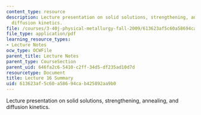 ```yaml
---
content_type: resource
description: Lecture presentation on solid solutions, strengthening, annealing, and
  diffusion kinetics.
file: /courses/3-40j-physical-metallurgy-fall-2009/613623af5c60a58694cab425892aa9b0_MIT3_40JF09_lec16.pdf
file_type: application/pdf
learning_resource_types:
- Lecture Notes
ocw_type: OCWFile
parent_title: Lecture Notes
parent_type: CourseSection
parent_uid: 646fa2c6-5410-c2ff-34d5-df235ad10d7d
resourcetype: Document
title: Lecture 16 Summary
uid: 613623af-5c60-a586-94ca-b425892aa9b0
---
```

Lecture presentation on solid solutions, strengthening, annealing, and diffusion kinetics.

